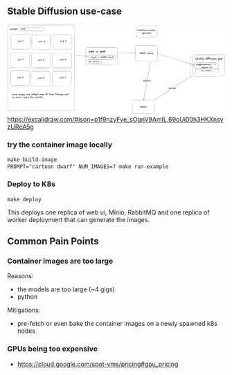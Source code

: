 ## Stable Diffusion use-case

![diagram](./demo.png "Diagram")
https://excalidraw.com/#json=p1f9nzyFye_sOgnV9AmIL,69oUi00h3HKXnsyzUReA5g

### try the container image locally

```
make build-image
PROMPT="cartoon dwarf" NUM_IMAGES=7 make run-example
```

### Deploy to K8s

```
make deploy
```

This deploys one replica of web ui, Minio, RabbitMQ and one replica of worker deployment that can generate the images.

## Common Pain Points

### Container images are too large

Reasons:
- the models are too large (~4 gigs)
- python

Mitigations:
- pre-fetch or even bake the container images on a newly spawned k8s nodes

### GPUs being too expensive
- https://cloud.google.com/spot-vms/pricing#gpu_pricing
